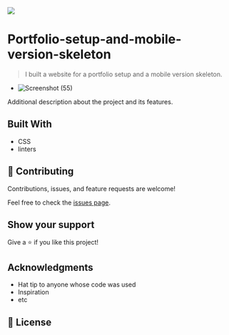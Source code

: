 ![](https://img.shields.io/badge/Microverse-blueviolet)

# Portfolio-setup-and-mobile-version-skeleton

> I built a website for a portfolio setup and a mobile version skeleton.

- ![Screenshot (55)](https://user-images.githubusercontent.com/75728472/145391695-0f25c2be-9b72-4131-b5e0-3019d9eb3d3a.png)

Additional description about the project and its features.

## Built With



- CSS
- linters

## 🤝 Contributing

Contributions, issues, and feature requests are welcome!

Feel free to check the [issues page](../../issues/).

## Show your support

Give a ⭐️ if you like this project!

## Acknowledgments

- Hat tip to anyone whose code was used
- Inspiration
- etc

## 📝 License
